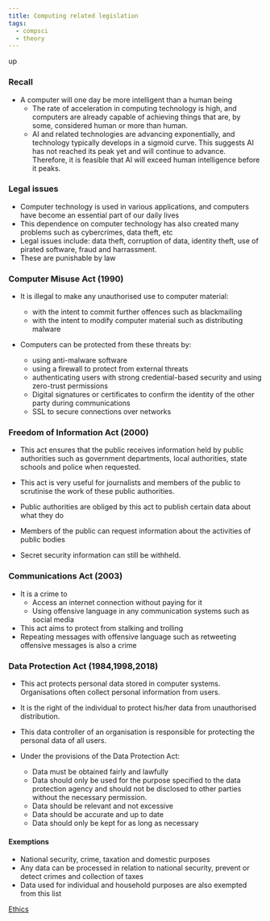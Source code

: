 ```yaml
---
title: Computing related legislation
tags:
  - compsci
  - theory
---
```

up
### Recall

- A computer will one day be more intelligent than a human being
	- The rate of acceleration in computing technology is high, and computers are already capable of achieving things that are, by some, considered human or more than human.
	- AI and related technologies are advancing exponentially, and technology typically develops in a sigmoid curve. This suggests AI has not reached its peak yet and will continue to advance. Therefore, it is feasible that AI will exceed human intelligence before it peaks.

### Legal issues

- Computer technology is used in various applications, and computers have become an essential part of our daily lives
- This dependence on computer technology has also created many problems such as cybercrimes, data theft, etc
- Legal issues include: data theft, corruption of data, identity theft, use of pirated software, fraud and harrassment.
- These are punishable by law


### Computer Misuse Act (1990)

- It is illegal to make any unauthorised use to computer material:
	- with the intent to commit further offences such as blackmailing
	- with the intent to modify computer material such as distributing malware

- Computers can be protected from these threats by:
	- using anti-malware software
	- using a firewall to protect from external threats
	- authenticating users with strong credential-based security and using zero-trust permissions
	- Digital signatures or certificates to confirm the identity of the other party during communications
	- SSL to secure connections over networks

### Freedom of Information Act (2000)

- This act ensures that the public receives information held by public authorities such as government departments, local authorities, state schools and police when requested.
- This act is very useful for journalists and members of the public to scrutinise the work of these public authorities.

- Public authorities are obliged by this act to publish certain data about what they do
- Members of the public can request information about the activities of public bodies
- Secret security information can still be withheld.

### Communications Act (2003)

- It is a crime to
	- Access an internet connection without paying for it
	- Using offensive language in any communication systems such as social media
- This act aims to protect from stalking and trolling
- Repeating messages with offensive language such as retweeting offensive messages is also a crime


### Data Protection Act (1984,1998,2018)

- This act protects personal data stored in computer systems. Organisations often collect personal information from users.
- It is the right of the individual to protect his/her data from unauthorised distribution.
- This data controller of an organisation is responsible for protecting the personal data of all users.

- Under the provisions of the Data Protection Act:
	- Data must be obtained fairly and lawfully
	- Data should only be used for the purpose specified to the data protection agency and should not be disclosed to other parties without the necessary permission.
	- Data should be relevant and not excessive
	- Data should be accurate and up to date
	- Data should only be kept for as long as necessary

#### Exemptions

- National security, crime, taxation and domestic purposes
- Any data can be processed in relation to national security, prevent or detect crimes and collection of taxes
- Data used for individual and household purposes are also exempted from this list


[Ethics](sixth/CompSci/Theory/Ethics/Ethics)